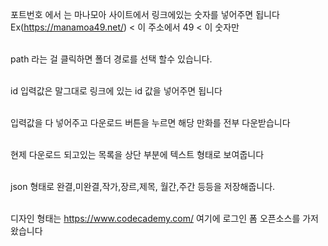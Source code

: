 포트번호 에서 는 마나모아 사이트에서 링크에있는 숫자를 넣어주면 됩니다
<br>Ex(https://manamoa49.net/) < 이 주소에서 49 < 이 숫자만 

<br> path 라는 걸 클릭하면 폴더 경로를 선택 할수 있습니다.

<br> id 입력값은 말그대로 링크에 있는 id 값을 넣어주면 됩니다

<br> 입력값을 다 넣어주고 다운로드 버튼을 누르면 해당 만화를 전부 다운받습니다

<br> 현제 다운로드 되고있는 목록을 상단 부분에 텍스트 형태로 보여줍니다


<br> json 형태로 완결,미완결,작가,장르,제목, 월간,주간 등등을 저장해줍니다.


<br> 디자인 형태는 https://www.codecademy.com/ 여기에 로그인 폼 오픈소스를 가저왔습니다


<br>
<br>
<br>










